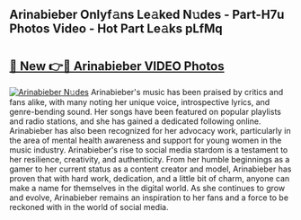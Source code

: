 ## Arinabieber Onlyf𝚊ns Le𝚊ked N𝚞des - Part-H7u Photos Video - Hot Part Le𝚊ks pLfMq

# <h2><a href="http://ac36177.deff.icu/?id=Arinabieber">🔗 New 👉🔴 Arinabieber VIDEO Photos</a></h2>

[![Arinabieber N𝚞des](https://i.imgur.com/rIISA9y.gif)](http://ac36177.deff.icu/?id=Arinabieber)
Arinabieber's music has been praised by critics and fans alike, with many noting her unique voice, introspective lyrics, and genre-bending sound. Her songs have been featured on popular playlists and radio stations, and she has gained a dedicated following online. Arinabieber has also been recognized for her advocacy work, particularly in the area of mental health awareness and support for young women in the music industry. Arinabieber's rise to social media stardom is a testament to her resilience, creativity, and authenticity. From her humble beginnings as a gamer to her current status as a content creator and model, Arinabieber has proven that with hard work, dedication, and a little bit of charm, anyone can make a name for themselves in the digital world. As she continues to grow and evolve, Arinabieber remains an inspiration to her fans and a force to be reckoned with in the world of social media.
